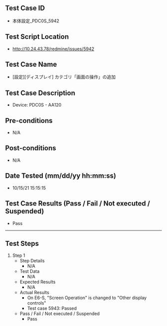 ## Test Case ID
* 本体設定_PDC0S_5942
## Test Script Location
* http://10.24.43.78/redmine/issues/5942
## Test Case Name
* [設定][ディスプレイ] カテゴリ「画面の操作」の追加
## Test Case Description
* Device: PDC0S - AA120
## Pre-conditions
* N/A
## Post-conditions
* N/A
## Date Tested (mm/dd/yy hh:mm:ss)
* 10/15/21 15:15:15
## Test Case Results (Pass / Fail / Not executed / Suspended)
* Pass
---
## Test Steps
1. Step 1
	* Step Details
		* N/A
	* Test Data
		* N/A
	* Expected Results
		* N/A
	* Actual Results
		* On E6-S, "Screen Operation" is changed to "Other display controls"
		* Test case 5943: Passed
	* Pass / Fail / Not executed / Suspended
		* Pass
